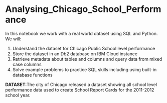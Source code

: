 # Analysing_Chicago_School_Performance

In this notebook we work with a real world dataset using SQL and Python. We will:
1. Understand the dataset for Chicago Public School level performance
2. Store the dataset in an Db2 database on IBM Cloud instance
3. Retrieve metadata about tables and columns and query data from mixed case columns
4. Solve example problems to practice SQL skills including using built-in database functions

**DATASET**:The city of Chicago released a dataset showing all school level performance data used to create School Report Cards for the 2011-2012 school year. 
